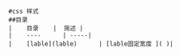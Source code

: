 	#css 样式 
	##目录
	|    目录    |  简述 |
	|    ----      | -----|
	|    [lable](lable)   	 | [lable固定宽度 ]( )|  
